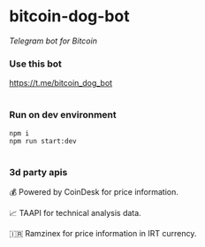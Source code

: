# bitcoin-dog-bot
*Telegram bot for Bitcoin* 


### Use this bot
https://t.me/bitcoin_dog_bot

#
### Run on dev environment
```
npm i
npm run start:dev
```

# 
### 3d party apis
💰 Powered by CoinDesk for price information.

📈 TAAPI for technical analysis data.

🇮🇷 Ramzinex for price information in IRT currency.
